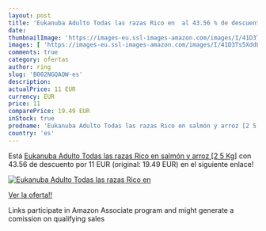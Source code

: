 ```yaml
---
layout: post
title: 'Eukanuba Adulto Todas las razas Rico en  al 43.56 % de descuento'
date: 
thumbnailImage: 'https://images-eu.ssl-images-amazon.com/images/I/41D3Ts5XddL._SL200_.jpg'
images: [ 'https://images-eu.ssl-images-amazon.com/images/I/41D3Ts5XddL._SL200_.jpg' ]
comments: true
category: ofertas
author: ring
slug: 'B002NGQAQW-es'
description:
actualPrice: 11 EUR
currency: EUR
price: 11
comparePrice: 19.49 EUR
inStock: true
prodname: 'Eukanuba Adulto Todas las razas Rico en salmón y arroz [2 5 Kg]'
country: 'es'
---
```


Está [Eukanuba Adulto Todas las razas Rico en salmón y arroz [2 5 Kg]](https://www.amazon.es/dp/B002NGQAQW/?tag=tolees-21) con 43.56 de descuento por 11 EUR (original: 19.49 EUR) en el siguiente enlace!

[![Eukanuba Adulto Todas las razas Rico en ](https://images-eu.ssl-images-amazon.com/images/I/41D3Ts5XddL._SL200_.jpg)](https://www.amazon.es/dp/B002NGQAQW/?tag=tolees-21)

[Ver la oferta!!](https://www.amazon.es/dp/B002NGQAQW/?tag=tolees-21)

Links participate in Amazon Associate program and might generate a comission on qualifying sales


